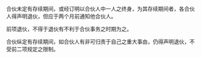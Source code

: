 合伙未定有存续期间，或经订明以合伙人中一人之终身，为其存续期间者，各合伙人得声明退伙，但应于两个月前通知他合伙人。

前项退伙，不得于退伙有不利于合伙事务之时期为之。

合伙纵定有存续期间，如合伙人有非可归责于自己之重大事由，仍得声明退伙，不受前二项规定之限制。